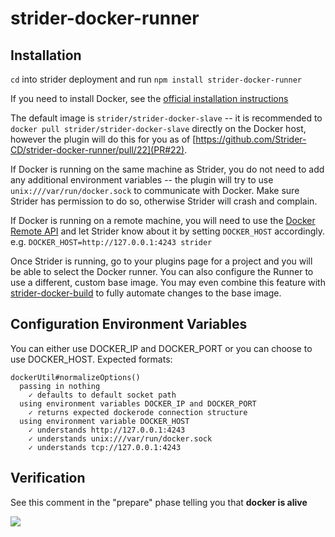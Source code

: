 strider-docker-runner
=====================

## Installation

`cd` into strider deployment and run `npm install strider-docker-runner`

If you need to install Docker, see the [official installation instructions](https://docs.docker.com/installation/)

The default image is `strider/strider-docker-slave` -- it is recommended to `docker pull strider/strider-docker-slave` directly on the Docker host, however the plugin will do this for you as of [https://github.com/Strider-CD/strider-docker-runner/pull/22](PR#22).

If Docker is running on the same machine as Strider, you do not need to add any additional environment variables -- the plugin will try to use `unix:///var/run/docker.sock` to communicate with Docker. Make sure Strider has permission to do so, otherwise Strider will crash and complain.

If Docker is running on a remote machine, you will need to use the [Docker Remote API](https://docs.docker.com/reference/api/docker_remote_api/) and let Strider know about it by setting `DOCKER_HOST` accordingly. e.g. `DOCKER_HOST=http://127.0.0.1:4243 strider`


Once Strider is running, go to your plugins page for a project and you will be able to select the Docker runner. You can also configure the Runner to use a different, custom base image. You may even combine this feature with [strider-docker-build](https://github.com/Strider-CD/strider-docker-build) to fully automate changes to the base image.

## Configuration Environment Variables

You can either use DOCKER_IP and DOCKER_PORT or you can choose to use DOCKER_HOST. Expected formats:

```
dockerUtil#normalizeOptions()
  passing in nothing
    ✓ defaults to default socket path
  using environment variables DOCKER_IP and DOCKER_PORT
    ✓ returns expected dockerode connection structure
  using environment variable DOCKER_HOST
    ✓ understands http://127.0.0.1:4243
    ✓ understands unix:///var/run/docker.sock
    ✓ understands tcp://127.0.0.1:4243
```

## Verification

See this comment in the "prepare" phase telling you that **docker is alive**

![](https://cloud.githubusercontent.com/assets/112170/3838066/871cff0c-1dfc-11e4-9fce-430447bafffa.png)
